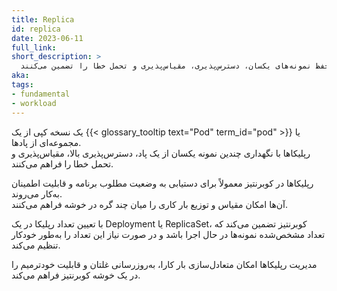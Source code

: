 ```yaml
---
title: Replica
id: replica
date: 2023-06-11
full_link: 
short_description: >
  رپلیکاها نسخه‌های کپی پادها هستند که با حفظ نمونه‌های یکسان، دسترس‌پذیری، مقیاس‌پذیری و تحمل خطا را تضمین می‌کنند.
aka: 
tags:
- fundamental
- workload
---
```

 یک نسخه کپی از یک {{< glossary_tooltip text="Pod" term_id="pod" >}} یا مجموعه‌ای از پادها.  
رپلیکاها با نگهداری چندین نمونه یکسان از یک پاد، دسترس‌پذیری بالا، مقیاس‌پذیری و تحمل خطا را فراهم می‌کنند.

<!--more-->

رپلیکاها در کوبرنتیز معمولاً برای دستیابی به وضعیت مطلوب برنامه و قابلیت اطمینان به‌کار می‌روند.  
آن‌ها امکان مقیاس و توزیع بار کاری را میان چند گره در خوشه فراهم می‌کنند.

با تعیین تعداد رپلیکا در یک Deployment یا ReplicaSet، کوبرنتیز تضمین می‌کند که
تعداد مشخص‌شده نمونه‌ها در حال اجرا باشد و در صورت نیاز این تعداد را به‌طور خودکار تنظیم می‌کند.

مدیریت رپلیکاها امکان متعادل‌سازی بار کارا، به‌روزرسانی غلتان و
قابلیت خودترمیم را در یک خوشه کوبرنتیز فراهم می‌کند.
